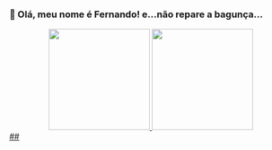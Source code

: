 ###  👋 Olá, meu nome é Fernando! e...não repare a bagunça...

<div align="center">
  <a href="https://github.com/rafaballerini">
  <img height="180em" src="https://github-readme-stats.vercel.app/api?username=fernandobalbinorosa&show_icons=true&theme=cobalt&include_all_commits=true&count_private=true"/>
  <img height="180em" src="https://github-readme-stats.vercel.app/api/top-langs/?username=fernandobalbinorosa&layout=compact&langs_count=7&theme=cobalt"/>
</div>
##
